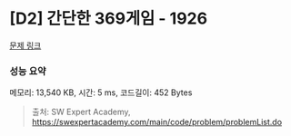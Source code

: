 # [D2] 간단한 369게임 - 1926 

[문제 링크](https://swexpertacademy.com/main/code/problem/problemDetail.do?contestProbId=AV5PTeo6AHUDFAUq) 

### 성능 요약

메모리: 13,540 KB, 시간: 5 ms, 코드길이: 452 Bytes



> 출처: SW Expert Academy, https://swexpertacademy.com/main/code/problem/problemList.do